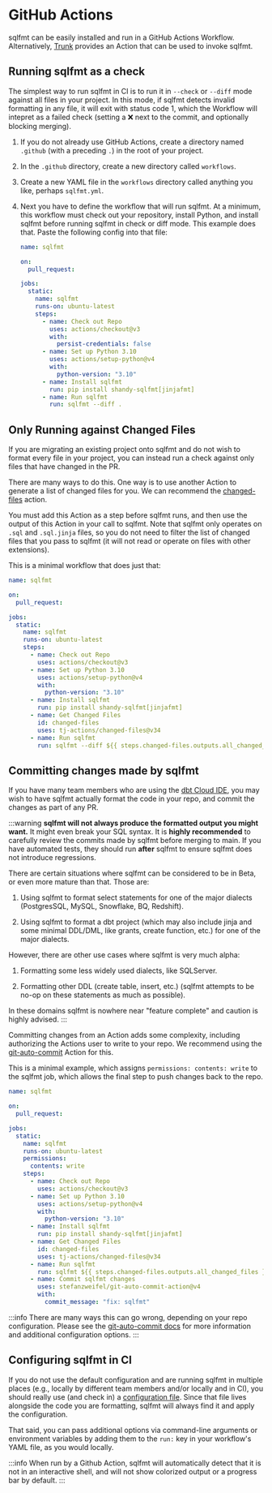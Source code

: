 # GitHub Actions

sqlfmt can be easily installed and run in a GitHub Actions Workflow. Alternatively, [Trunk](./trunk.md) provides an Action that can be used to invoke sqlfmt.

## Running sqlfmt as a check

The simplest way to run sqlfmt in CI is to run it in `--check` or `--diff` mode against all files in your project. In this mode, if sqlfmt detects invalid formatting in any file, it will exit with status code 1, which the Workflow will intepret as a failed check (setting a ❌ next to the commit, and optionally blocking merging).

1. If you do not already use GitHub Actions, create a directory named `.github` (with a preceding `.`) in the root of your project.
2. In the `.github` directory, create a new directory called `workflows`.
3. Create a new YAML file in the `workflows` directory called anything you like, perhaps `sqlfmt.yml`.
4. Next you have to define the workflow that will run sqlfmt. At a minimum, this workflow must check out your repository, install Python, and install sqlfmt before running sqlfmt in check or diff mode. This example does that. Paste the following config into that file:

    ```yml title=.github/workflows/sqlfmt.yml
    name: sqlfmt

    on:
      pull_request:

    jobs:
      static:
        name: sqlfmt
        runs-on: ubuntu-latest
        steps:
          - name: Check out Repo
            uses: actions/checkout@v3
            with:
              persist-credentials: false
          - name: Set up Python 3.10
            uses: actions/setup-python@v4
            with:
              python-version: "3.10"
          - name: Install sqlfmt
            run: pip install shandy-sqlfmt[jinjafmt]
          - name: Run sqlfmt
            run: sqlfmt --diff .
    ```

## Only Running against Changed Files

If you are migrating an existing project onto sqlfmt and do not wish to format every file in your project, you can instead run a check against only files that have changed in the PR.

There are many ways to do this. One way is to use another Action to generate a list of changed files for you. We can recommend the [changed-files](https://github.com/marketplace/actions/changed-files) action.

You must add this Action as a step before sqlfmt runs, and then use the output of this Action in your call to sqlfmt. Note that sqlfmt only operates on `.sql` and `.sql.jinja` files, so you do not need to filter the list of changed files that you pass to sqlfmt (it will not read or operate on files with other extensions).

This is a minimal workflow that does just that:

```yml title=.github/workflows/sqlfmt.yml
name: sqlfmt

on:
  pull_request:

jobs:
  static:
    name: sqlfmt
    runs-on: ubuntu-latest
    steps:
      - name: Check out Repo
        uses: actions/checkout@v3
      - name: Set up Python 3.10
        uses: actions/setup-python@v4
        with:
          python-version: "3.10"
      - name: Install sqlfmt
        run: pip install shandy-sqlfmt[jinjafmt]
      - name: Get Changed Files
        id: changed-files
        uses: tj-actions/changed-files@v34
      - name: Run sqlfmt
        run: sqlfmt --diff ${{ steps.changed-files.outputs.all_changed_files }}
```

## Committing changes made by sqlfmt

If you have many team members who are using the [dbt Cloud IDE](./dbt-cloud.md), you may wish to have sqlfmt actually format the code in your repo, and commit the changes as part of any PR.

:::warning
**sqlfmt will not always produce the formatted output you might want.** It might even break your SQL syntax. It is **highly recommended** to carefully review the commits made by sqlfmt before merging to main. If you have automated tests, they should run **after** sqlfmt to ensure sqlfmt does not introduce regressions.

There are certain situations where sqlfmt can be considered to be in Beta, or even more mature than that. Those are:

1. Using sqlfmt to format select statements for one of the major dialects (PostgresSQL, MySQL, Snowflake, BQ, Redshift).

1. Using sqlfmt to format a dbt project (which may also include jinja and some minimal DDL/DML, like grants, create function, etc.) for one of the major dialects.

However, there are other use cases where sqlfmt is very much alpha:

1. Formatting some less widely used dialects, like SQLServer.

1. Formatting other DDL (create table, insert, etc.) (sqlfmt attempts to be no-op on these statements as much as possible).

In these domains sqlfmt is nowhere near "feature complete" and caution is highly advised.
:::

Committing changes from an Action adds some complexity, including authorizing the Actions user to write to your repo. We recommend using the [git-auto-commit](https://github.com/marketplace/actions/git-auto-commit) Action for this.

This is a minimal example, which assigns `permissions: contents: write` to the sqlfmt job, which allows the final step to push changes back to the repo.

```yml title=.github/workflows/sqlfmt.yml
name: sqlfmt

on:
  pull_request:

jobs:
  static:
    name: sqlfmt
    runs-on: ubuntu-latest
    permissions:
      contents: write
    steps:
      - name: Check out Repo
        uses: actions/checkout@v3
      - name: Set up Python 3.10
        uses: actions/setup-python@v4
        with:
          python-version: "3.10"
      - name: Install sqlfmt
        run: pip install shandy-sqlfmt[jinjafmt]
      - name: Get Changed Files
        id: changed-files
        uses: tj-actions/changed-files@v34
      - name: Run sqlfmt
        run: sqlfmt ${{ steps.changed-files.outputs.all_changed_files }}
      - name: Commit sqlfmt changes
        uses: stefanzweifel/git-auto-commit-action@v4
        with:
          commit_message: "fix: sqlfmt"
```

:::info
There are many ways this can go wrong, depending on your repo configuration. Please see the [git-auto-commit docs](https://github.com/marketplace/actions/git-auto-commit) for more information and additional configuration options.
:::

## Configuring sqlfmt in CI

If you do not use the default configuration and are running sqlfmt in multiple places (e.g., locally by different team members and/or locally and in CI), you should really use (and check in) a [configuration file](../getting-started/configuring-sqlfmt.md#using-a-pyprojecttoml-file). Since that file lives alongside the code you are formatting, sqlfmt will always find it and apply the configuration.

That said, you can pass additional options via command-line arguments or environment variables by adding them to the `run:` key in your workflow's YAML file, as you would locally.

:::info
When run by a Github Action, sqlfmt will automatically detect that it is not in an interactive shell, and will not show colorized output or a progress bar by default.
:::